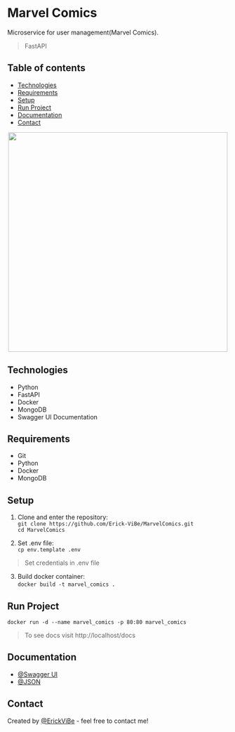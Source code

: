 # Marvel Comics
Microservice for user management(Marvel Comics).

> FastAPI

## Table of contents
* [Technologies](#technologies)
* [Requirements](#requirements)
* [Setup](#setup)
* [Run Project](#run-project)
* [Documentation](#documentation)
* [Contact](#contact)

<p align='center'>
  <img src="https://p4.wallpaperbetter.com/wallpaper/830/235/606/comics-marvel-comics-daredevil-deadpool-wallpaper-preview.jpg" width="500" >
</p>

## Technologies
* Python
* FastAPI
* Docker
* MongoDB
* Swagger UI Documentation

## Requirements
* Git
* Python
* Docker
* MongoDB

## Setup
1. Clone and enter the repository:\
`git clone https://github.com/Erick-ViBe/MarvelComics.git`\
`cd MarvelComics`

2. Set .env file:\
`cp env.template .env`
> Set credentials in .env file

3. Build docker container:\
`docker build -t marvel_comics .`


## Run Project
`docker run -d --name marvel_comics -p 80:80 marvel_comics`
> To see docs visit http://localhost/docs

## Documentation
* [@Swagger UI](http://localhost/docs)
* [@JSON](http://localhost/openapi.json)

## Contact
Created by [@ErickViBe](https://erickvibe.xyz/) - feel free to contact me!
